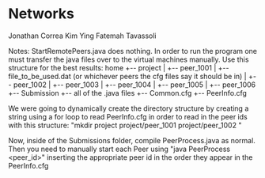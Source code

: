 # Networks
Jonathan Correa
Kim Ying
Fatemah Tavassoli

Notes:
StartRemotePeers.java does nothing. In order to run the program one must transfer the java files over to the virtual machines manually.
Use this structure for the best results:
home
   +-- project
   |       +-- peer_1001
   |	        +-- file_to_be_used.dat (or whichever peers the cfg files say it should be in)
   |	   +-- peer_1002
   |	   +-- peer_1003
   |	   +-- peer_1004
   |	   +-- peer_1005
   |	   +-- peer_1006
   +-- Submission
		   +-- all of the .java files
		   +-- Common.cfg
		   +-- PeerInfo.cfg
		   
We were going to dynamically create the directory structure by creating a string using a for loop
to read PeerInfo.cfg in order to read in the peer ids with this structure: "mkdir project project/peer_1001 project/peer_1002 <etc>" 

Now, inside of the Submissions folder, compile PeerProcess.java as normal.
Then you need to manually start each Peer using "java PeerProcess <peer_id>" inserting the appropriate peer id in the order they appear in the PeerInfo.cfg
